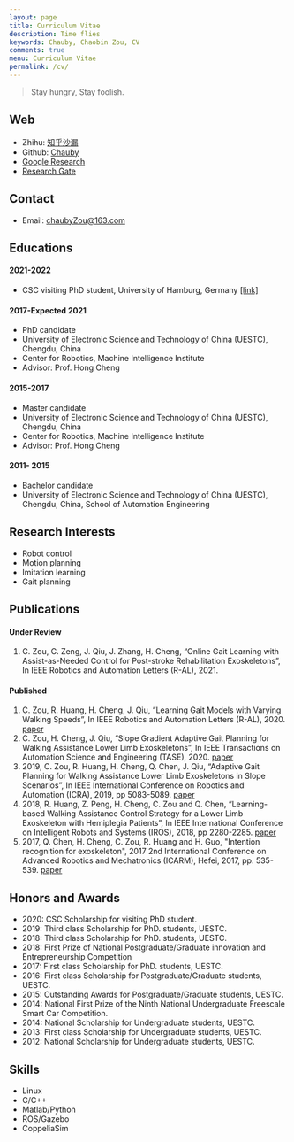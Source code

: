 ```yaml
---
layout: page
title: Curriculum Vitae
description: Time flies
keywords: Chauby, Chaobin Zou, CV
comments: true
menu: Curriculum Vitae
permalink: /cv/
---
```


> Stay hungry, Stay foolish.

## Web
- Zhihu: [知乎沙漏](https://zhihu.com/people/zou-you-50)
- Github: [Chauby](https://github.com/chauby)
- [Google Research](https://scholar.google.com.hk/citations?hl=zh-CN&user=etqLTR8AAAAJ)
- [Research Gate](https://www.researchgate.net/)

## Contact
- Email: chaubyZou@163.com



## Educations
#### 2021-2022
- CSC visiting PhD student, University of Hamburg, Germany [[link]](https://tams.informatik.uni-hamburg.de/people/zou/)

#### 2017-Expected 2021
- PhD candidate
- University of Electronic Science and Technology of China (UESTC), Chengdu, China
- Center for Robotics, Machine Intelligence Institute
- Advisor: Prof. Hong Cheng

    
#### 2015-2017
- Master candidate
- University of Electronic Science and Technology of China (UESTC), Chengdu, China
- Center for Robotics, Machine Intelligence Institute
- Advisor: Prof. Hong Cheng
  

#### 2011- 2015
- Bachelor candidate
- University of Electronic Science and Technology of China (UESTC), Chengdu, China, School of Automation Engineering


## Research Interests
- Robot control
- Motion planning
- Imitation learning
- Gait planning

    

## Publications
#### Under Review
1. C. Zou, C. Zeng, J. Qiu, J. Zhang, H. Cheng, “Online Gait Learning with Assist-as-Needed Control for Post-stroke Rehabilitation Exoskeletons”, In IEEE Robotics and Automation Letters (R-AL), 2021.

#### Published
1. C. Zou, R. Huang, H. Cheng, J. Qiu, “Learning Gait Models with Varying Walking Speeds”, In IEEE Robotics and Automation Letters (R-AL), 2020. [paper](https://ieeexplore.ieee.org/document/9131848)
2. C. Zou, H. Cheng, J. Qiu, “Slope Gradient Adaptive Gait Planning for Walking Assistance Lower Limb Exoskeletons”, In IEEE Transactions on Automation Science and Engineering (TASE), 2020. [paper](https://ieeexplore.ieee.org/document/9281111)
3. 2019, C. Zou, R. Huang, H. Cheng, Q. Chen, J. Qiu, “Adaptive Gait Planning for Walking Assistance Lower Limb Exoskeletons in Slope Scenarios”, In IEEE International Conference on Robotics and Automation (ICRA), 2019, pp 5083-5089. [paper](https://ieeexplore.ieee.org/document/8793863)
4. 2018, R. Huang, Z. Peng, H. Cheng, C. Zou and Q. Chen, “Learning-based Walking Assistance Control Strategy for a Lower Limb Exoskeleton with Hemiplegia Patients”, In IEEE International Conference on Intelligent Robots and Systems (IROS), 2018, pp 2280-2285. [paper](https://ieeexplore.ieee.org/document/8594464)
5. 2017, Q. Chen, H. Cheng, C. Zou, R. Huang and H. Guo, "Intention recognition for exoskeleton", 2017 2nd International Conference on Advanced Robotics and Mechatronics (ICARM), Hefei, 2017, pp. 535-539. [paper](https://ieeexplore.ieee.org/document/8273219)

## Honors and Awards
- 2020: CSC Scholarship for visiting PhD student.
- 2019: Third class Scholarship for PhD. students, UESTC.
- 2018: Third class Scholarship for PhD. students, UESTC.
- 2018: First Prize of National Postgraduate/Graduate innovation and Entrepreneurship Competition
- 2017: First class Scholarship for PhD. students, UESTC.
- 2016: First class Scholarship for Postgraduate/Graduate students, UESTC.
- 2015: Outstanding Awards for Postgraduate/Graduate students, UESTC.
- 2014: National First Prize of the Ninth National Undergraduate Freescale Smart Car Competition.
- 2014: National Scholarship for Undergraduate students, UESTC.
- 2013: First class Scholarship for Undergraduate students, UESTC.
- 2012: National Scholarship for Undergraduate students, UESTC.

## Skills
- Linux
- C/C++
- Matlab/Python
- ROS/Gazebo
- CoppeliaSim
